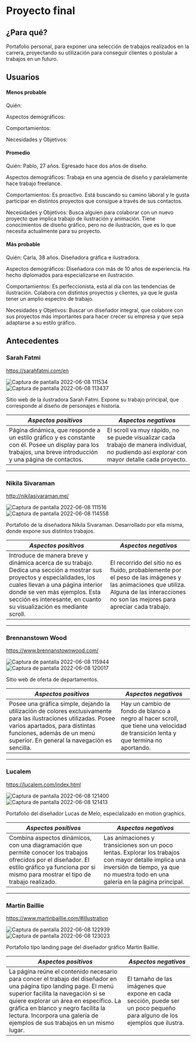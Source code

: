 # Proyecto final


## ¿Para qué?

Portafolio personal, para exponer una selección de trabajos realizados en la carrera, proyectando su utilización para conseguir clientes o postular a trabajos en un futuro.



## Usuarios

#### Menos probable

Quién: 

Aspectos demográficos:

Comportamientos:

Necesidades y Objetivos: 

#### Promedio

Quién: Pablo, 27 años. Egresado hace dos años de diseño.

Aspectos demográficos: Trabaja en una agencia de diseño y paralelamente hace trabajo freelance. 

Comportamientos: Es proactivo. Está buscando su camino laboral y le gusta participar en distintos proyectos que consigue a través de sus contactos.

Necesidades y Objetivos: Busca alguien para colaborar con un nuevo proyecto que implica trabajo de ilustración y animación. Tiene conocimientos de diseño gráfico, pero no de ilustración, que es lo que necesita actualmente para su proyecto. 

#### Más probable

Quién: Carla, 38 años. Diseñadora gráfica e ilustradora.

Aspectos demográficos: Diseñadora con más de 10 años de experiencia. Ha hecho diplomados para especializarse en ilustración. 

Comportamientos: Es perfeccionista, está al día con las tendencias de ilustración. Colabora con distintos proyectos y clientes, ya que le gusta tener un amplio espectro de trabajo.

Necesidades y Objetivos: Buscar un diseñador integral, que colabore con sus proyectos más importantes para hacer crecer su empresa y que sepa adaptarse a su estilo gráfico.



## Antecedentes

### Sarah Fatmi 
https://sarahfatmi.com/en



![Captura de pantalla 2022-06-08 111534](https://user-images.githubusercontent.com/75257344/172658384-988e5d83-742c-4803-b3e2-a9e3e51fbc3f.jpg)
![Captura de pantalla 2022-06-08 113437](https://user-images.githubusercontent.com/75257344/172658405-66daef91-3da4-443c-b139-472c23c4e1c6.jpg)

Sitio web de la ilustradora Sarah Fatmi. Expone su trabajo principal, que corresponde al diseño de personajes e historia. 

| *Aspectos positivos*  | *Aspectos negativos* | 
| ------------- |-------------| 
| Página dinámica, que responde a un estilo gráfico y es constante con él. Posee un display para los trabajos, una breve introducción y una página de contactos. | El scroll va muy rápido, no se puede visualizar cada trabajo de manera individual, no pudiendo así explorar con mayor detalle cada proyecto. | 
 
****

### Nikila Sivaraman
http://nikilasivaraman.me/


![Captura de pantalla 2022-06-08 111516](https://user-images.githubusercontent.com/75257344/172660290-3c9cc3e9-2031-447b-8877-232c7fa22a9a.jpg)
![Captura de pantalla 2022-06-08 114558](https://user-images.githubusercontent.com/75257344/172660439-ccf7271f-a7c5-43db-beb5-5f2a70880e94.jpg)

Portafolio de la diseñadora Nikila Sivaraman. Desarrollado por ella misma, donde expone sus distintos trabajos.

| *Aspectos positivos*  | *Aspectos negativos* | 
| ------------- |-------------| 
| Introduce de manera breve y dinámica acerca de su trabajo. Dedica una sección a mostrar sus proyectos y especialidades, los cuales llevan a una página interior donde se ven más ejemplos. Esta sección es interesante, en cuanto su visualización es mediante scroll.  | El recorrido del sitio no es fluido, probablemente por el peso de las imágenes y las animaciones que utiliza. Alguna de las interacciones no son las mejores para apreciar cada trabajo. | 

****

### Brennanstown Wood
https://www.brennanstownwood.com/


![Captura de pantalla 2022-06-08 115944](https://user-images.githubusercontent.com/75257344/172664490-049ed75d-d9bb-4875-aeea-db5614814abc.jpg)
![Captura de pantalla 2022-06-08 120017](https://user-images.githubusercontent.com/75257344/172664501-9427a5f6-bbc0-4d8c-bd72-948f6352e056.jpg)

Sitio web de oferta de departamentos.

| *Aspectos positivos*  | *Aspectos negativos* | 
| ------------- |-------------| 
| Posee una gráfica simple, dejando la utilización de colores exclusivamente para las ilustraciones utilizadas. Posee varios apartados, para distintas funciones, además de un menú superior. En general la navegación es sencilla.| Hay un cambio de fondo de blanco a negro al hacer scroll, que tiene una velocidad de transición lenta y que termina no aportando. | 

****

### Lucalem 
https://lucalem.com/index.html

![Captura de pantalla 2022-06-08 121400](https://user-images.githubusercontent.com/75257344/172666412-691c59e0-eed6-4cea-81a8-1e4a2c590f89.jpg)
![Captura de pantalla 2022-06-08 121413](https://user-images.githubusercontent.com/75257344/172666450-af55b2a5-c6ed-40ac-afca-21b36337436e.jpg)

Portafolio del diseñador Lucas de Melo, especializado en motion graphics.

| *Aspectos positivos*  | *Aspectos negativos* | 
| ------------- |-------------| 
|Combina aspectos dinámicos, con una diagramación que permite conocer los trabajos ofrecidos por el diseñador. El estilo gráfico ya funciona por si mismo para mostrar el tipo de trabajo realizado. | Las animaciones y transiciones son un poco lentas. Explorar los trabajos con mayor detalle implica una inversión de tiempo, ya que no muestra todo en una galería en la página principal. |


***

### Martin Baillie
https://www.martinbaillie.com/#illustration

![Captura de pantalla 2022-06-08 122939](https://user-images.githubusercontent.com/75257344/172669212-b7c4c051-c931-41b8-9030-a808bf1cbc6d.jpg)
![Captura de pantalla 2022-06-08 123023](https://user-images.githubusercontent.com/75257344/172669278-64430917-09fa-40c1-94b6-ff6f07c93d4a.jpg)

Portafolio tipo landing page del diseñador gráfico Martin Baillie. 

| *Aspectos positivos*  | *Aspectos negativos* | 
| ------------- |-------------| 
|La página reúne el contenido necesario para concer el trabajo del diseñador en una página tipo landing page. El menú superior facilita la navegación si se quiere explorar un área en específico. La gráfica en blanco y negro facilita la lectura. Incorpora una galería de ejemplos de sus trabajos en un mismo lugar. | El tamaño de las imágenes que expone en cada sección, puede ser un poco pequeño para alguno de los ejemplos que ilustra. |




